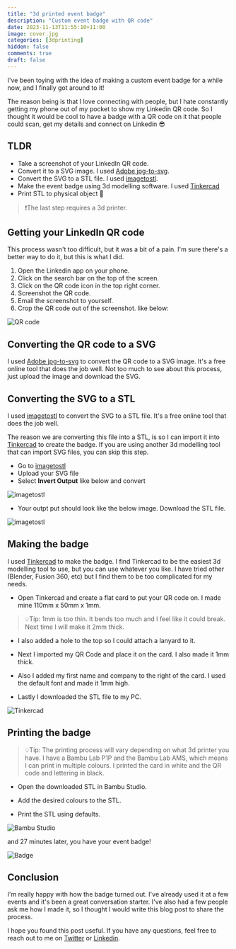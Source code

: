 ```yaml
---
title: "3d printed event badge"
description: "Custom event badge with QR code"
date: 2023-11-13T11:55:10+11:00
image: cover.jpg
categories: [3dprinting]
hidden: false
comments: true
draft: false
---
```


I've been toying with the idea of making a custom event badge for a while now, and I finally got around to it!

The reason being is that I love connecting with people, but I hate constantly getting my phone out of my pocket to show my Linkedin QR code. So I thought it would be cool to have a badge with a QR code on it that people could scan, get my details and connect on Linkedin 😎

## TLDR

* Take a screenshot of your LinkedIn QR code.
* Convert it to a SVG image. I used [Adobe jpg-to-svg](https://www.adobe.com/express/feature/image/convert/jpg-to-svg).
* Convert the SVG to a STL file. I used [imagetostl](https://imagetostl.com/convert/file/svg/to/stl).
* Make the event badge using 3d modelling software. I used [Tinkercad](https://www.tinkercad.com/)
* Print STL to physical object 🍾

>❗The last step requires a 3d printer.

## Getting your LinkedIn QR code

This process wasn't too difficult, but it was a bit of a pain. I'm sure there's a better way to do it, but this is what I did.

1. Open the Linkedin app on your phone.
2. Click on the search bar on the top of the screen.
3. Click on the QR code icon in the top right corner.
4. Screenshot the QR code.
5. Email the screenshot to yourself.
6. Crop the QR code out of the screenshot. like below:

![QR code](1.jpg)

## Converting the QR code to a SVG

I used [Adobe jpg-to-svg](https://www.adobe.com/express/feature/image/convert/jpg-to-svg) to convert the QR code to a SVG image. It's a free online tool that does the job well. Not too much to see about this process, just upload the image and download the SVG.

## Converting the SVG to a STL

I used [imagetostl](https://imagetostl.com/convert/file/svg/to/stl) to convert the SVG to a STL file. It's a free online tool that does the job well.

The reason we are converting this file into a STL, is so I can import it into [Tinkercad](https://www.tinkercad.com/) to create the badge. If you are using another 3d modelling tool that can import SVG files, you can skip this step.

* Go to [imagetostl](https://imagetostl.com/convert/file/svg/to/stl)
* Upload your SVG file
* Select **Invert Output** like below and convert

![imagetostl](2.jpg)

* Your outpt put should look like the below image. Download the STL file.

![imagetostl](3.jpg)

## Making the badge

I used [Tinkercad](https://www.tinkercad.com/) to make the badge. I find Tinkercad to be the easiest 3d modelling tool to use, but you can use whatever you like. I have tried other (Blender, Fusion 360, etc) but I find them to be too complicated for my needs.

* Open Tinkercad and create a flat card to put your QR code on. I made mine 110mm x 50mm x 1mm.

>💡Tip: 1mm is too thin. It bends too much and I feel like it could break. Next time I will make it 2mm thick.

* I also added a hole to the top so I could attach a lanyard to it.

* Next I imported my QR Code and place it on the card. I also made it 1mm thick.

* Also I added my first name and company to the right of the card. I used the default font and made it 1mm high.

* Lastly I downloaded the STL file to my PC.

![Tinkercad](4.jpg)

## Printing the badge

>💡Tip: The printing process will vary depending on what 3d printer you have. I have a Bambu Lab P1P and the Bambu Lab AMS, which means I can print in multiple colours. I printed the card in white and the QR code and lettering in black.

* Open the downloaded STL in Bambu Studio.

* Add the desired colours to the STL.

* Print the STL using defaults.

![Bambu Studio](5.jpg)

and 27 minutes later, you have your event badge!

![Badge](6.jpg)

## Conclusion

I'm really happy with how the badge turned out. I've already used it at a few events and it's been a great conversation starter. I've also had a few people ask me how I made it, so I thought I would write this blog post to share the process.

I hope you found this post useful. If you have any questions, feel free to reach out to me on [Twitter](https://twitter.com/fredderf204) or [Linkedin](https://www.linkedin.com/in/1michaelfriedrich/).